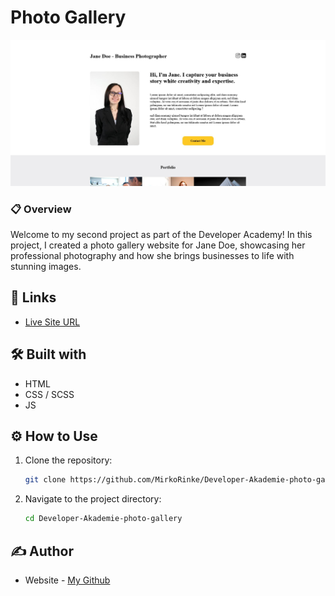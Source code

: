 #  Photo Gallery

![](https://raw.githubusercontent.com/MirkoRinke/Developer-Akademie-photo-gallery/main/preview.jpg)


### 📋 Overview

Welcome to my second project as part of the Developer Academy! In this project, I created a photo gallery website for Jane Doe, showcasing her professional photography and how she brings businesses to life with stunning images.

## 🔗 Links

- [Live Site URL](https://magnificent-panda-8523c0.netlify.app/)


## 🛠️ Built with

- HTML
- CSS / SCSS
- JS


## ⚙️ How to Use

1. Clone the repository:
   ```bash
   git clone https://github.com/MirkoRinke/Developer-Akademie-photo-gallery.git
   ```

2. Navigate to the project directory:
   ```bash
   cd Developer-Akademie-photo-gallery
   ```

## ✍️ Author

- Website - [My Github](https://github.com/MirkoRinke)
